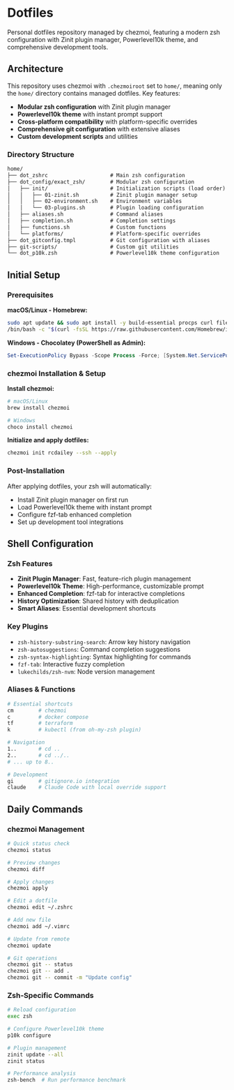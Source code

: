 # Dotfiles

Personal dotfiles repository managed by chezmoi, featuring a modern zsh configuration with Zinit
plugin manager, Powerlevel10k theme, and comprehensive development tools.

## Architecture

This repository uses chezmoi with `.chezmoiroot` set to `home/`, meaning only the `home/` directory
contains managed dotfiles. Key features:

- **Modular zsh configuration** with Zinit plugin manager
- **Powerlevel10k theme** with instant prompt support
- **Cross-platform compatibility** with platform-specific overrides
- **Comprehensive git configuration** with extensive aliases
- **Custom development scripts** and utilities

### Directory Structure

```txt
home/
├── dot_zshrc                    # Main zsh configuration
├── dot_config/exact_zsh/        # Modular zsh configuration
│   ├── init/                    # Initialization scripts (load order)
│   │   ├── 01-zinit.sh          # Zinit plugin manager setup
│   │   ├── 02-environment.sh    # Environment variables
│   │   └── 03-plugins.sh        # Plugin loading configuration
│   ├── aliases.sh               # Command aliases
│   ├── completion.sh            # Completion settings
│   ├── functions.sh             # Custom functions
│   └── platforms/               # Platform-specific overrides
├── dot_gitconfig.tmpl           # Git configuration with aliases
├── git-scripts/                 # Custom git utilities
└── dot_p10k.zsh                 # Powerlevel10k theme configuration
```

## Initial Setup

### Prerequisites

**macOS/Linux - Homebrew:**

```zsh
sudo apt update && sudo apt install -y build-essential procps curl file git
/bin/bash -c "$(curl -fsSL https://raw.githubusercontent.com/Homebrew/install/HEAD/install.sh)"
```

**Windows - Chocolatey (PowerShell as Admin):**

```powershell
Set-ExecutionPolicy Bypass -Scope Process -Force; [System.Net.ServicePointManager]::SecurityProtocol = [System.Net.ServicePointManager]::SecurityProtocol -bor 3072; iex ((New-Object System.Net.WebClient).DownloadString('https://community.chocolatey.org/install.ps1'))
```

### chezmoi Installation & Setup

**Install chezmoi:**

```zsh
# macOS/Linux
brew install chezmoi

# Windows
choco install chezmoi
```

**Initialize and apply dotfiles:**

```zsh
chezmoi init rcdailey --ssh --apply
```

### Post-Installation

After applying dotfiles, your zsh will automatically:

- Install Zinit plugin manager on first run
- Load Powerlevel10k theme with instant prompt
- Configure fzf-tab enhanced completion
- Set up development tool integrations

## Shell Configuration

### Zsh Features

- **Zinit Plugin Manager**: Fast, feature-rich plugin management
- **Powerlevel10k Theme**: High-performance, customizable prompt
- **Enhanced Completion**: fzf-tab for interactive completions
- **History Optimization**: Shared history with deduplication
- **Smart Aliases**: Essential development shortcuts

### Key Plugins

- `zsh-history-substring-search`: Arrow key history navigation
- `zsh-autosuggestions`: Command completion suggestions
- `zsh-syntax-highlighting`: Syntax highlighting for commands
- `fzf-tab`: Interactive fuzzy completion
- `lukechilds/zsh-nvm`: Node version management

### Aliases & Functions

```zsh
# Essential shortcuts
cm        # chezmoi
c         # docker compose
tf        # terraform
k         # kubectl (from oh-my-zsh plugin)

# Navigation
1..       # cd ..
2..       # cd ../..
# ... up to 8..

# Development
gi        # gitignore.io integration
claude    # Claude Code with local override support
```

## Daily Commands

### chezmoi Management

```zsh
# Quick status check
chezmoi status

# Preview changes
chezmoi diff

# Apply changes
chezmoi apply

# Edit a dotfile
chezmoi edit ~/.zshrc

# Add new file
chezmoi add ~/.vimrc

# Update from remote
chezmoi update

# Git operations
chezmoi git -- status
chezmoi git -- add .
chezmoi git -- commit -m "Update config"
```

### Zsh-Specific Commands

```zsh
# Reload configuration
exec zsh

# Configure Powerlevel10k theme
p10k configure

# Plugin management
zinit update --all
zinit status

# Performance analysis
zsh-bench  # Run performance benchmark
```
